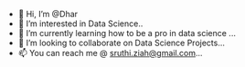 - 👋 Hi, I’m @Dhar
- 👀 I’m interested in Data Science..
- 🌱 I’m currently learning how to be a pro in data science ...
- 💞️ I’m looking to collaborate on Data Science Projects...
- 📫 You can reach me @ sruthi.ziah@gmail.com...

<!---
Sruthidhar/Sruthidhar is a ✨ special ✨ repository because its `README.md` (this file) appears on your GitHub profile.
You can click the Preview link to take a look at your changes.
--->
